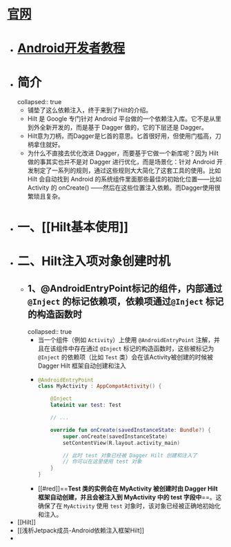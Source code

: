 # [官网](https://dagger.dev/hilt/gradle-setup)
- # [Android开发者教程](https://developer.android.com/training/dependency-injection/hilt-android?hl=zh-cn)
- # 简介
  collapsed:: true
	- 铺垫了这么依赖注入，终于来到了Hilt的介绍。
	- Hilt 是 Google 专门针对 Android 平台做的一个依赖注入库。它不是从里到外全新开发的，而是基于 Dagger 做的，它的下层还是 Dagger。
	- Hilt意为刀柄，而Dagger是匕首的意思。匕首很好用，但使用门槛高，刀柄拿住就好。
	- 为什么不直接去优化改进 Dagger，而要基于它做一个新库呢？因为 Hilt 做的事其实也并不是对 Dagger 进行优化，而是场景化：针对 Android 开发制定了一系列的规则，通过这些规则大大简化了这套工具的使用。比如Hilt 会自动找到 Android 的系统组件里面那些最佳的初始化位置——比如 Activity 的 onCreate() ——然后在这些位置注入依赖。而Dagger使用很繁琐且复杂。
- # 一、[[Hilt基本使用]]
- # 二、Hilt注入项对象创建时机
	- ## 1、@AndroidEntryPoint标记的组件，内部通过`@Inject` 的标记依赖项，依赖项通过`@Inject` 标记的构造函数时
	  collapsed:: true
		- 当一个组件（例如 `Activity`）上使用 `@AndroidEntryPoint` 注解，并且在该组件中存在通过 `@Inject` 标记的构造函数时，这些被标记为 `@Inject` 的依赖项（比如 `Test` 类）会在该Activity被创建的时候被 Dagger Hilt 框架自动创建和注入
		- ```kotlin
		  @AndroidEntryPoint
		  class MyActivity : AppCompatActivity() {
		  
		      @Inject
		      lateinit var test: Test
		  
		      // ...
		  
		      override fun onCreate(savedInstanceState: Bundle?) {
		          super.onCreate(savedInstanceState)
		          setContentView(R.layout.activity_main)
		  
		          // 此时 test 对象已经被 Dagger Hilt 创建和注入了
		          // 你可以在这里使用 test 对象
		      }
		  }
		  
		  ```
		- [[#red]]==**Test 类的实例会在 MyActivity 被创建时由 Dagger Hilt 框架自动创建，并且会被注入到 MyActivity 中的 test 字段中**==。这确保了在 `MyActivity` 使用 `test` 对象时，该对象已经被正确地初始化和注入。
- [[Hilt]]
- [[浅析Jetpack成员-Android依赖注入框架Hilt]]
-